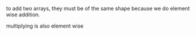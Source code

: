 to add two arrays, they must be of the same shape because we do element wise addition. 

multiplying is also element wise